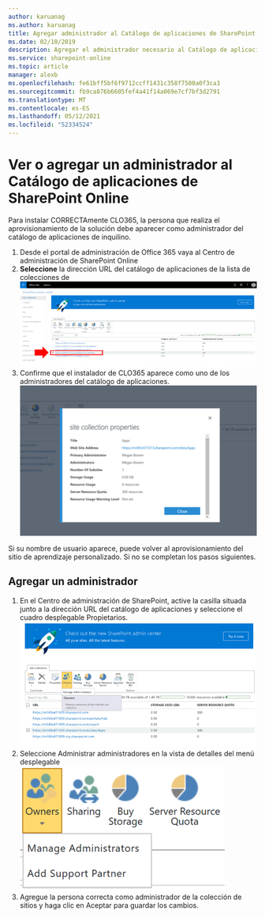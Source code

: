 ```yaml
---
author: karuanag
ms.author: karuanag
title: Agregar administrador al Catálogo de aplicaciones de SharePoint Online
ms.date: 02/10/2019
description: Agregar el administrador necesario al Catálogo de aplicaciones
ms.service: sharepoint-online
ms.topic: article
manager: alexb
ms.openlocfilehash: fe61bff5bf6f9712ccff1431c358f7500a0f3ca3
ms.sourcegitcommit: fb9ca876b6605fef4a41f14a069e7cf7bf3d2791
ms.translationtype: MT
ms.contentlocale: es-ES
ms.lasthandoff: 05/12/2021
ms.locfileid: "52334524"
---
```

# <a name="view-or-add-an-administrator-to-your-sharepoint-online-app-catalog"></a>Ver o agregar un administrador al Catálogo de aplicaciones de SharePoint Online

Para instalar CORRECTAmente CLO365, la persona que realiza el aprovisionamiento de la solución debe aparecer como administrador del catálogo de aplicaciones de inquilino.

1. Desde el portal de administración de Office 365 vaya al Centro de administración de SharePoint Online
1. **Seleccione** la dirección URL del catálogo de aplicaciones de la lista de colecciones de ![ sitios Ventana de ejemplo con la dirección URL seleccionada.](media/appadmin_url.png)
1. Confirme que el instalador de CLO365 aparece como uno de los administradores del catálogo de aplicaciones.
![Cuadro de diálogo Propiedades de la colección de sitios](media/appadmin_dialog.png)

Si su nombre de usuario aparece, puede volver al aprovisionamiento del sitio de aprendizaje personalizado.  Si no se completan los pasos siguientes. 

## <a name="add-an-administrator"></a>Agregar un administrador

1. En el Centro de administración de SharePoint, active la casilla situada junto a la dirección URL del catálogo de aplicaciones y seleccione el cuadro desplegable Propietarios.
![La opción Propietarios seleccionada en la pestaña Colecciones de sitios.](media/appadmin_owner.png)
1. Seleccione Administrar administradores en la vista de detalles del menú desplegable ![ Propietarios.](media/appadmin_manage.png)
1. Agregue la persona correcta como administrador de la colección de sitios y haga clic en Aceptar para guardar los cambios.
